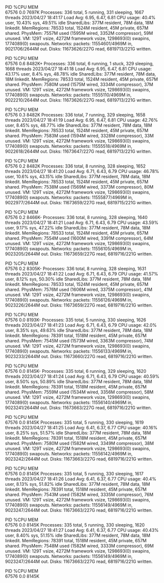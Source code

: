 PID    %CPU MEM  
67576  0.0  7697K
Processes: 336 total, 5 running, 331 sleeping, 1667 threads 
2023/04/27 18:41:17
Load Avg: 6.95, 6.47, 6.81 
CPU usage: 40.4% user, 10.43% sys, 49.51% idle 
SharedLibs: 377M resident, 78M data, 18M linkedit.
MemRegions: 78533 total, 1524M resident, 45M private, 657M shared.
PhysMem: 7557M used (1595M wired, 3352M compressor), 59M unused.
VM: 129T vsize, 4272M framework vsize, 1298693(0) swapins, 1774089(0) swapouts.
Networks: packets: 11554601/4969M in, 9021706/2644M out.
Disks: 11673626/227G read, 6819713/221G written.

PID    %CPU MEM   
67576  0.6  8482K+
Processes: 336 total, 6 running, 1 stuck, 329 sleeping, 1668 threads 
2023/04/27 18:41:18
Load Avg: 6.95, 6.47, 6.81 
CPU usage: 43.17% user, 8.4% sys, 48.78% idle 
SharedLibs: 377M resident, 78M data, 18M linkedit.
MemRegions: 78533 total, 1524M resident, 45M private, 657M shared.
PhysMem: 7580M used (1575M wired, 3334M compressor), 37M unused.
VM: 129T vsize, 4272M framework vsize, 1298693(0) swapins, 1774089(0) swapouts.
Networks: packets: 11555110/4969M in, 9022210/2644M out.
Disks: 11673626/227G read, 6819713/221G written.

PID    %CPU MEM   
67576  0.3  8482K 
Processes: 336 total, 7 running, 329 sleeping, 1658 threads 
2023/04/27 18:41:19
Load Avg: 6.95, 6.47, 6.81 
CPU usage: 42.76% user, 8.45% sys, 48.77% idle 
SharedLibs: 377M resident, 78M data, 18M linkedit.
MemRegions: 78533 total, 1524M resident, 45M private, 657M shared.
PhysMem: 7583M used (1594M wired, 3328M compressor), 33M unused.
VM: 129T vsize, 4272M framework vsize, 1298693(0) swapins, 1774089(0) swapouts.
Networks: packets: 11555518/4969M in, 9022618/2644M out.
Disks: 11673647/227G read, 6819713/221G written.

PID    %CPU MEM   
67576  0.2  8482K 
Processes: 336 total, 8 running, 328 sleeping, 1652 threads 
2023/04/27 18:41:20
Load Avg: 6.71, 6.43, 6.79 
CPU usage: 46.78% user, 10.6% sys, 43.15% idle 
SharedLibs: 377M resident, 78M data, 18M linkedit.
MemRegions: 78533 total, 1524M resident, 45M private, 657M shared.
PhysMem: 7538M used (1569M wired, 3373M compressor), 80M unused.
VM: 129T vsize, 4272M framework vsize, 1298693(0) swapins, 1774089(0) swapouts.
Networks: packets: 11555877/4969M in, 9022977/2644M out.
Disks: 11673659/227G read, 6819715/221G written.

PID    %CPU MEM   
67576  0.2  8466K-
Processes: 336 total, 8 running, 328 sleeping, 1640 threads 
2023/04/27 18:41:21
Load Avg: 6.71, 6.43, 6.79 
CPU usage: 43.59% user, 9.17% sys, 47.22% idle 
SharedLibs: 377M resident, 78M data, 18M linkedit.
MemRegions: 78533 total, 1524M resident, 45M private, 657M shared.
PhysMem: 7554M used (1600M wired, 3391M compressor), 64M unused.
VM: 129T vsize, 4272M framework vsize, 1298693(0) swapins, 1774089(0) swapouts.
Networks: packets: 11556105/4969M in, 9023205/2644M out.
Disks: 11673659/227G read, 6819716/221G written.

PID    %CPU MEM   
67576  0.2  8305K-
Processes: 336 total, 8 running, 328 sleeping, 1631 threads 
2023/04/27 18:41:22
Load Avg: 6.71, 6.43, 6.79 
CPU usage: 41.57% user, 8.12% sys, 50.30% idle 
SharedLibs: 377M resident, 78M data, 18M linkedit.
MemRegions: 78533 total, 1524M resident, 45M private, 657M shared.
PhysMem: 7576M used (1606M wired, 3375M compressor), 41M unused.
VM: 129T vsize, 4272M framework vsize, 1298693(0) swapins, 1774089(0) swapouts.
Networks: packets: 11556126/4969M in, 9023226/2644M out.
Disks: 11673659/227G read, 6819716/221G written.

PID    %CPU MEM   
67576  0.0  8193K-
Processes: 335 total, 5 running, 330 sleeping, 1626 threads 
2023/04/27 18:41:23
Load Avg: 6.71, 6.43, 6.79 
CPU usage: 42.0% user, 8.35% sys, 49.63% idle 
SharedLibs: 377M resident, 78M data, 18M linkedit.
MemRegions: 78391 total, 1518M resident, 45M private, 657M shared.
PhysMem: 7545M used (1573M wired, 3363M compressor), 74M unused.
VM: 129T vsize, 4272M framework vsize, 1298693(0) swapins, 1774089(0) swapouts.
Networks: packets: 11556133/4969M in, 9023233/2644M out.
Disks: 11673660/227G read, 6819716/221G written.

PID    %CPU MEM   
67576  0.0  8145K-
Processes: 335 total, 6 running, 329 sleeping, 1620 threads 
2023/04/27 18:41:24
Load Avg: 6.71, 6.43, 6.79 
CPU usage: 40.59% user, 8.50% sys, 50.89% idle 
SharedLibs: 377M resident, 78M data, 18M linkedit.
MemRegions: 78391 total, 1518M resident, 45M private, 657M shared.
PhysMem: 7559M used (1534M wired, 3356M compressor), 58M unused.
VM: 129T vsize, 4272M framework vsize, 1298693(0) swapins, 1774089(0) swapouts.
Networks: packets: 11556140/4969M in, 9023241/2644M out.
Disks: 11673663/227G read, 6819716/221G written.

PID    %CPU MEM   
67576  0.0  8145K 
Processes: 335 total, 5 running, 330 sleeping, 1619 threads 
2023/04/27 18:41:25
Load Avg: 6.41, 6.37, 6.77 
CPU usage: 40.16% user, 8.25% sys, 51.57% idle 
SharedLibs: 377M resident, 78M data, 18M linkedit.
MemRegions: 78391 total, 1518M resident, 45M private, 657M shared.
PhysMem: 7580M used (1582M wired, 3349M compressor), 38M unused.
VM: 129T vsize, 4272M framework vsize, 1298693(0) swapins, 1774089(0) swapouts.
Networks: packets: 11556142/4969M in, 9023242/2644M out.
Disks: 11673663/227G read, 6819716/221G written.

PID    %CPU MEM   
67576  0.0  8145K 
Processes: 335 total, 5 running, 330 sleeping, 1617 threads 
2023/04/27 18:41:26
Load Avg: 6.41, 6.37, 6.77 
CPU usage: 40.4% user, 8.13% sys, 51.82% idle 
SharedLibs: 377M resident, 78M data, 18M linkedit.
MemRegions: 78391 total, 1518M resident, 45M private, 657M shared.
PhysMem: 7543M used (1582M wired, 3335M compressor), 76M unused.
VM: 129T vsize, 4272M framework vsize, 1298693(0) swapins, 1774089(0) swapouts.
Networks: packets: 11556149/4969M in, 9023247/2644M out.
Disks: 11673663/227G read, 6819716/221G written.

PID    %CPU MEM   
67576  0.0  8145K 
Processes: 335 total, 5 running, 330 sleeping, 1620 threads 
2023/04/27 18:41:27
Load Avg: 6.41, 6.37, 6.77 
CPU usage: 40.43% user, 8.40% sys, 51.15% idle 
SharedLibs: 377M resident, 78M data, 18M linkedit.
MemRegions: 78391 total, 1518M resident, 45M private, 657M shared.
PhysMem: 7548M used (1582M wired, 3333M compressor), 69M unused.
VM: 129T vsize, 4272M framework vsize, 1298693(0) swapins, 1774089(0) swapouts.
Networks: packets: 11556149/4969M in, 9023247/2644M out.
Disks: 11673663/227G read, 6819716/221G written.

PID    %CPU MEM   
67576  0.0  8145K 